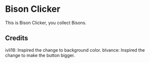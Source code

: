 # Bison Clicker

This is Bison Clicker, you collect Bisons.

## Credits

ivli18: Inspired the change to background color.
blvance: Inspired the change to make the button bigger.
